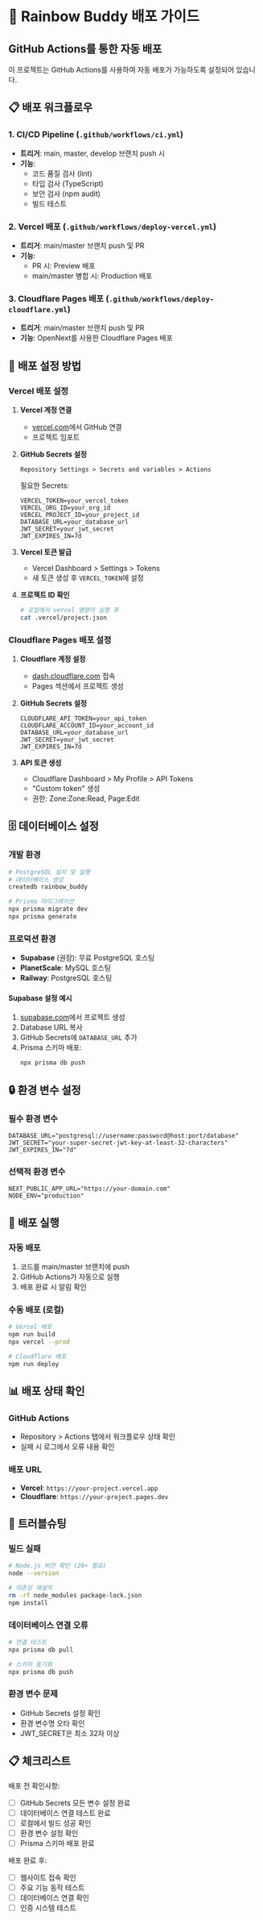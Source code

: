# 🚀 Rainbow Buddy 배포 가이드

## GitHub Actions를 통한 자동 배포

이 프로젝트는 GitHub Actions를 사용하여 자동 배포가 가능하도록 설정되어 있습니다.

## 📋 배포 워크플로우

### 1. CI/CD Pipeline (`.github/workflows/ci.yml`)
- **트리거**: main, master, develop 브랜치 push 시
- **기능**: 
  - 코드 품질 검사 (lint)
  - 타입 검사 (TypeScript)
  - 보안 검사 (npm audit)
  - 빌드 테스트

### 2. Vercel 배포 (`.github/workflows/deploy-vercel.yml`)
- **트리거**: main/master 브랜치 push 및 PR
- **기능**:
  - PR 시: Preview 배포
  - main/master 병합 시: Production 배포

### 3. Cloudflare Pages 배포 (`.github/workflows/deploy-cloudflare.yml`)
- **트리거**: main/master 브랜치 push 및 PR
- **기능**: OpenNext를 사용한 Cloudflare Pages 배포

## 🔧 배포 설정 방법

### Vercel 배포 설정

1. **Vercel 계정 연결**
   - [vercel.com](https://vercel.com)에서 GitHub 연결
   - 프로젝트 임포트

2. **GitHub Secrets 설정**
   ```
   Repository Settings > Secrets and variables > Actions
   ```
   
   필요한 Secrets:
   ```
   VERCEL_TOKEN=your_vercel_token
   VERCEL_ORG_ID=your_org_id
   VERCEL_PROJECT_ID=your_project_id
   DATABASE_URL=your_database_url
   JWT_SECRET=your_jwt_secret
   JWT_EXPIRES_IN=7d
   ```

3. **Vercel 토큰 발급**
   - Vercel Dashboard > Settings > Tokens
   - 새 토큰 생성 후 `VERCEL_TOKEN`에 설정

4. **프로젝트 ID 확인**
   ```bash
   # 로컬에서 vercel 명령어 실행 후
   cat .vercel/project.json
   ```

### Cloudflare Pages 배포 설정

1. **Cloudflare 계정 설정**
   - [dash.cloudflare.com](https://dash.cloudflare.com) 접속
   - Pages 섹션에서 프로젝트 생성

2. **GitHub Secrets 설정**
   ```
   CLOUDFLARE_API_TOKEN=your_api_token
   CLOUDFLARE_ACCOUNT_ID=your_account_id
   DATABASE_URL=your_database_url
   JWT_SECRET=your_jwt_secret
   JWT_EXPIRES_IN=7d
   ```

3. **API 토큰 생성**
   - Cloudflare Dashboard > My Profile > API Tokens
   - "Custom token" 생성
   - 권한: Zone:Zone:Read, Page:Edit

## 🗄️ 데이터베이스 설정

### 개발 환경
```bash
# PostgreSQL 설치 및 실행
# 데이터베이스 생성
createdb rainbow_buddy

# Prisma 마이그레이션
npx prisma migrate dev
npx prisma generate
```

### 프로덕션 환경
- **Supabase** (권장): 무료 PostgreSQL 호스팅
- **PlanetScale**: MySQL 호스팅
- **Railway**: PostgreSQL 호스팅

#### Supabase 설정 예시
1. [supabase.com](https://supabase.com)에서 프로젝트 생성
2. Database URL 복사
3. GitHub Secrets에 `DATABASE_URL` 추가
4. Prisma 스키마 배포:
   ```bash
   npx prisma db push
   ```

## 🔒 환경 변수 설정

### 필수 환경 변수
```env
DATABASE_URL="postgresql://username:password@host:port/database"
JWT_SECRET="your-super-secret-jwt-key-at-least-32-characters"
JWT_EXPIRES_IN="7d"
```

### 선택적 환경 변수
```env
NEXT_PUBLIC_APP_URL="https://your-domain.com"
NODE_ENV="production"
```

## 🚀 배포 실행

### 자동 배포
1. 코드를 main/master 브랜치에 push
2. GitHub Actions가 자동으로 실행
3. 배포 완료 시 알림 확인

### 수동 배포 (로컬)
```bash
# Vercel 배포
npm run build
npx vercel --prod

# Cloudflare 배포
npm run deploy
```

## 📊 배포 상태 확인

### GitHub Actions
- Repository > Actions 탭에서 워크플로우 상태 확인
- 실패 시 로그에서 오류 내용 확인

### 배포 URL
- **Vercel**: `https://your-project.vercel.app`
- **Cloudflare**: `https://your-project.pages.dev`

## 🔧 트러블슈팅

### 빌드 실패
```bash
# Node.js 버전 확인 (20+ 필요)
node --version

# 의존성 재설치
rm -rf node_modules package-lock.json
npm install
```

### 데이터베이스 연결 오류
```bash
# 연결 테스트
npx prisma db pull

# 스키마 동기화
npx prisma db push
```

### 환경 변수 문제
- GitHub Secrets 설정 확인
- 환경 변수명 오타 확인
- JWT_SECRET은 최소 32자 이상

## 📋 체크리스트

배포 전 확인사항:
- [ ] GitHub Secrets 모든 변수 설정 완료
- [ ] 데이터베이스 연결 테스트 완료  
- [ ] 로컬에서 빌드 성공 확인
- [ ] 환경 변수 설정 확인
- [ ] Prisma 스키마 배포 완료

배포 완료 후:
- [ ] 웹사이트 접속 확인
- [ ] 주요 기능 동작 테스트
- [ ] 데이터베이스 연결 확인
- [ ] 인증 시스템 테스트